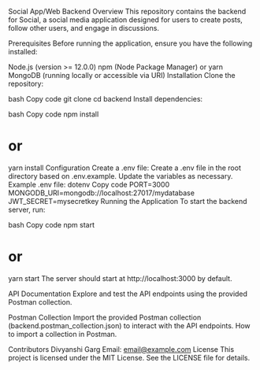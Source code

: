 Social App/Web Backend
Overview
This repository contains the backend for Social, a social media application designed for users to create posts, follow other users, and engage in discussions.

Prerequisites
Before running the application, ensure you have the following installed:

Node.js (version >= 12.0.0)
npm (Node Package Manager) or yarn
MongoDB (running locally or accessible via URI)
Installation
Clone the repository:

bash
Copy code
git clone <repository-url>
cd backend
Install dependencies:

bash
Copy code
npm install
# or
yarn install
Configuration
Create a .env file:
Create a .env file in the root directory based on .env.example.
Update the variables as necessary.
Example .env file:
dotenv
Copy code
PORT=3000
MONGODB_URI=mongodb://localhost:27017/mydatabase
JWT_SECRET=mysecretkey
Running the Application
To start the backend server, run:

bash
Copy code
npm start
# or
yarn start
The server should start at http://localhost:3000 by default.

API Documentation
Explore and test the API endpoints using the provided Postman collection.

Postman Collection
Import the provided Postman collection (backend.postman_collection.json) to interact with the API endpoints. How to import a collection in Postman.

Contributors
Divyanshi Garg
Email: email@example.com
License
This project is licensed under the MIT License. See the LICENSE file for details.

